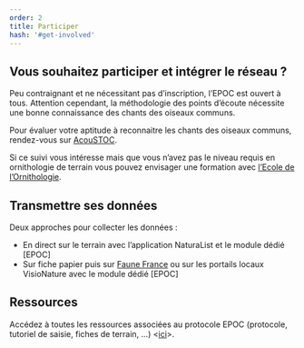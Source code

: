 ```yaml
---
order: 2
title: Participer
hash: '#get-involved'
---
```


## Vous souhaitez participer et intégrer le réseau ?

<div class="InformativePageParagraph">

Peu contraignant et ne nécessitant pas d’inscription, l’EPOC est ouvert à tous. Attention cependant, la méthodologie des points d’écoute nécessite une bonne connaissance des chants des oiseaux communs. 

Pour évaluer votre aptitude à reconnaitre les chants des oiseaux communs, rendez-vous sur [AcouSTOC]( https://acoustoc.vigienature.fr/). 

Si ce suivi vous intéresse mais que vous n’avez pas le niveau requis en ornithologie de terrain vous pouvez envisager une formation avec [l’Ecole de l’Ornithologie](https://www.lpo.fr/decouvrir-la-nature/formations/ecole-d-ornithologie).


</div>

## Transmettre ses données

<div class="InformativePageParagraph">

Deux approches pour collecter les données :

- En direct sur le terrain avec l’application NaturaList et le module dédié \[EPOC\]
- Sur fiche papier puis sur [Faune France](https://www.faune-france.org/) ou sur les portails locaux VisioNature avec le module dédié \[EPOC\]

</div> 

## Ressources 
 
<div class="InformativePageParagraph">

Accédez à toutes les ressources associées au protocole EPOC (protocole, tutoriel de saisie, fiches de terrain, …) <[ici](https://www.faune-france.org/index.php?m_id=20119)>. 

</div>